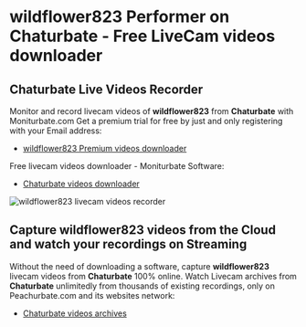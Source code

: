 # wildflower823 Performer on Chaturbate - Free LiveCam videos downloader

## Chaturbate Live Videos Recorder

Monitor and record livecam videos of **wildflower823** from **Chaturbate** with Moniturbate.com
Get a premium trial for free by just and only registering with your Email address:
* [wildflower823 Premium videos downloader](https://moniturbate.com/request-demo-licence-key.html)

Free livecam videos downloader - Moniturbate Software:
* [Chaturbate videos downloader](https://moniturbate.com/moniturbate-download-software.html)

![wildflower823 livecam videos recorder](https://peachurnet.com/templates/moniturbate-software.png)


## Capture wildflower823 videos from the Cloud and watch your recordings on Streaming

Without the need of downloading a software, capture **wildflower823** livecam videos from **Chaturbate** 100% online.
Watch Livecam archives from **Chaturbate** unlimitedly from thousands of existing recordings, only on Peachurbate.com and its websites network:
* [Chaturbate videos archives](https://peachurnet.com/)
